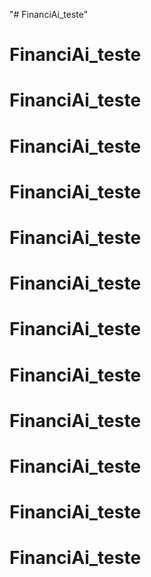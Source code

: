 "# FinanciAi_teste" 
# FinanciAi_teste
# FinanciAi_teste
# FinanciAi_teste
# FinanciAi_teste
# FinanciAi_teste
# FinanciAi_teste
# FinanciAi_teste
# FinanciAi_teste
# FinanciAi_teste
# FinanciAi_teste
# FinanciAi_teste
# FinanciAi_teste
